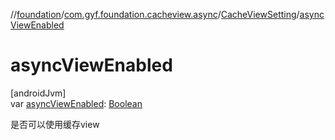 //[foundation](../../../index.md)/[com.gyf.foundation.cacheview.async](../index.md)/[CacheViewSetting](index.md)/[asyncViewEnabled](async-view-enabled.md)

# asyncViewEnabled

[androidJvm]\
var [asyncViewEnabled](async-view-enabled.md): [Boolean](https://kotlinlang.org/api/core/kotlin-stdlib/kotlin/-boolean/index.html)

是否可以使用缓存view